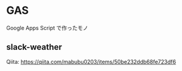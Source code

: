 # GAS

Google Apps Script で作ったモノ

## slack-weather

Qiita: https://qiita.com/mabubu0203/items/50be232ddb68fe723df6

